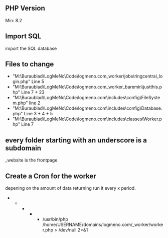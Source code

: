 ## PHP Version
Min: 8.2

## Import SQL
import the SQL database

## Files to change
* "M:\Buraublad\LogMeNo\Code\logmeno.com\_worker\jobs\ringcentral_login.php" Line 5
* "M:\Buraublad\LogMeNo\Code\logmeno.com\_worker\_baremin\justthis.php" Line 7 + 23
* "M:\Buraublad\LogMeNo\Code\logmeno.com\includes\config\FileSystem.php" line 2
* "M:\Buraublad\LogMeNo\Code\logmeno.com\includes\config\Database.php" Line 3 + 4 + 5
* "M:\Buraublad\LogMeNo\Code\logmeno.com\includes\classes\Worker.php" Line 7

## every folder starting with an underscore is a subdomain
_website is the frontpage

## Create a Cron for the worker
depening on the amount of data returning run it every x period.

* * * * * /usr/bin/php /home/USERNAME/domains/logmeno.com/_worker/worker.php > /dev/null 2>&1